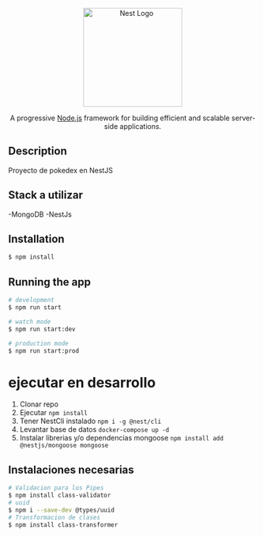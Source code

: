 <p align="center">
  <a href="http://nestjs.com/" target="blank"><img src="https://nestjs.com/img/logo-small.svg" width="200" alt="Nest Logo" /></a>
</p>

[circleci-image]: https://img.shields.io/circleci/build/github/nestjs/nest/master?token=abc123def456
[circleci-url]: https://circleci.com/gh/nestjs/nest

  <p align="center">A progressive <a href="http://nodejs.org" target="_blank">Node.js</a> framework for building efficient and scalable server-side applications.</p>
    <p align="center">


## Description

Proyecto de pokedex en NestJS

## Stack a utilizar
  -MongoDB
  -NestJs

## Installation

```bash
$ npm install
```

## Running the app

```bash
# development
$ npm run start

# watch mode
$ npm run start:dev

# production mode
$ npm run start:prod
```



# ejecutar en desarrollo
  1. Clonar repo
  2. Ejecutar
    ```
    npm install
    ```
  3. Tener NestCli instalado
    ```
    npm i -g @nest/cli
    ```
  4. Levantar base de datos
    ```
    docker-compose up -d
    ```
  5. Instalar librerias y/o dependencias mongoose
    ```
    npm install add @nestjs/mongoose mongoose
    ```


## Instalaciones necesarias

```bash
# Validacion para los Pipes
$ npm install class-validator
# uuid
$ npm i --save-dev @types/uuid
# Transformacion de clases
$ npm install class-transformer
```